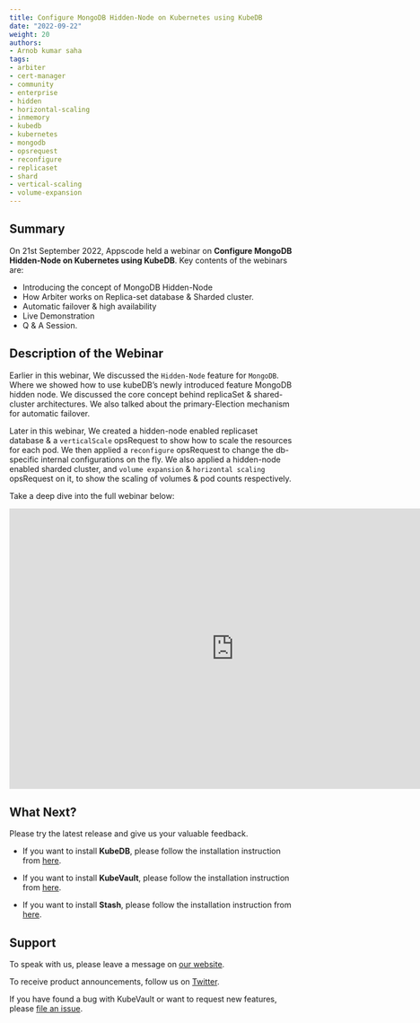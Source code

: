 ```yaml
---
title: Configure MongoDB Hidden-Node on Kubernetes using KubeDB
date: "2022-09-22"
weight: 20
authors:
- Arnob kumar saha
tags:
- arbiter
- cert-manager
- community
- enterprise
- hidden
- horizontal-scaling
- inmemory
- kubedb
- kubernetes
- mongodb
- opsrequest
- reconfigure
- replicaset
- shard
- vertical-scaling
- volume-expansion
---
```


## Summary

On 21st September 2022, Appscode held a webinar on **Configure MongoDB Hidden-Node on Kubernetes using KubeDB**. Key contents of the webinars are:
- Introducing the concept of MongoDB Hidden-Node
- How Arbiter works on Replica-set database & Sharded cluster.
- Automatic failover & high availability
- Live Demonstration
- Q & A Session.



## Description of the Webinar

Earlier in this webinar, We discussed the `Hidden-Node` feature for `MongoDB`. Where we showed how to use kubeDB’s newly introduced feature MongoDB hidden node.
We discussed the core concept behind replicaSet & shared-cluster architectures. We also talked about the primary-Election mechanism for automatic failover.


Later in this webinar, We created a hidden-node enabled replicaset database & a `verticalScale` opsRequest to show how to scale the resources for each pod.
We then applied a `reconfigure` opsRequest to change the db-specific internal configurations on the fly.
We also applied a hidden-node enabled sharded cluster, and `volume expansion` & `horizontal scaling` opsRequest on it, to show the scaling of volumes & pod counts respectively.



Take a deep dive into the full webinar below:

<iframe width="800" height="500" src="https://www.youtube.com/embed/4sVig7wJzug" title="YouTube video player" frameborder="0" allow="accelerometer; autoplay; clipboard-write; encrypted-media; gyroscope; picture-in-picture" allowfullscreen></iframe>


## What Next?

Please try the latest release and give us your valuable feedback.

* If you want to install **KubeDB**, please follow the installation instruction from [here](https://kubedb.com/docs/v2022.08.08/welcome/).

* If you want to install **KubeVault**, please follow the installation instruction from [here](https://kubevault.com/docs/v2022.09.09/welcome/).

* If you want to install **Stash**, please follow the installation instruction from [here](https://stash.run/docs/v2022.07.09/welcome/).



## Support

To speak with us, please leave a message on [our website](https://appscode.com/contact/).

To receive product announcements, follow us on [Twitter](https://twitter.com/KubeVault).

If you have found a bug with KubeVault or want to request new features, please [file an issue](https://github.com/kubevault/project/issues/new).
